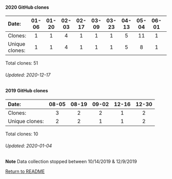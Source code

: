 #### 2020 GitHub clones
Date:		  |  01-06   |       01-20   |       02-03   |       02-17   |       03-09   |       03-23   |       04-13   |       05-04   |       06-01   |       06-15   |       06-22   |  07-13  |  07-20  |  08-10  |  08-17  |  08-24  |  08-31  |  09-07  |  09-21  |  10-05  |  10-12  |  11-09  |  12-07
|:---     |:---:  |:---:  |:---:  |:---:  |:---:  |:---:  |:---:  |:---:  |:---:  |:---:  |:---:  |:---:  |:---:  |:---:  |:---:  |:---:  |:---:  |:---:  |:---:  |:---:  |:---:  |:---:  |:---:
Clones:		  |  1       |       1       |       4       |       1       |       1       |       1       |       5       |       11      |       1       |       1       |       1       |  2      |  1      |  6      |  2      |  1      |  2      |  1      |  4      |  1      |  1      |  1      |  1
Unique            clones:  |  1       |       1       |       4       |       1       |       1       |       1       |       5       |       8       |       1       |       1       |       1  |      2  |      1  |      6  |      1  |      1  |      2  |      1  |      4  |      1  |      1  |      1  |      1

Total clones: 51
###### Updated: 2020-12-17

#### 2019 GitHub clones
Date:    |        08-05   |       08-19   |  09-02  |  12-16  |        12-30   
|:---    |:---:   |:---:  |:---:  |:---:   |:---:
Clones:  |        3       |       2       |  2      |  1 | 2
Unique   clones:  |       2       |       2  |      1  |      1 | 2

Total clones: 10
###### Updated: 2020-01-04
**Note**  Data collection stopped between 10/14/2019 & 12/9/2019

[Return to README](https://github.com/BradleyA/Search-docker-registry-v2-script.2.0#traffic)
